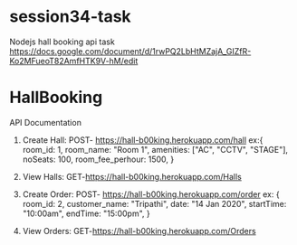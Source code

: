 # session34-task

Nodejs hall booking api task https://docs.google.com/document/d/1rwPQ2LbHtMZajA_GIZfR-Ko2MFueoT82AmfHTK9V-hM/edit

<h1>HallBooking</h1>
</ hr>
API Documentation

1. Create Hall: POST- https://hall-b00king.herokuapp.com/hall ex:{
    room_id: 1,
    room_name: "Room 1",
    amenities: ["AC", "CCTV", "STAGE"],
    noSeats: 100,
    room_fee_perhour: 1500,
  }

2. View Halls: GET-https://hall-b00king.herokuapp.com/Halls

3. Create Order: POST- https://hall-b00king.herokuapp.com/order ex: {
    room_id: 2,
    customer_name: "Tripathi",
    date: "14 Jan 2020",
    startTime: "10:00am",
    endTime: "15:00pm",
  }

4. View Orders: GET-https://hall-b00king.herokuapp.com/Orders

